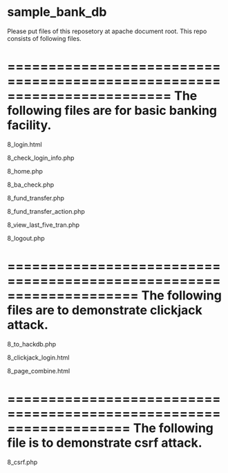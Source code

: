 # sample_bank_db
Please put files of this reposetory at apache document root.
This repo consists of following files.

========================================================================
The following files are for basic banking facility.
========================================================================
8_login.html

8_check_login_info.php

8_home.php

8_ba_check.php

8_fund_transfer.php

8_fund_transfer_action.php

8_view_last_five_tran.php

8_logout.php

====================================================================
The following files are to demonstrate clickjack attack.
====================================================================
8_to_hackdb.php

8_clickjack_login.html

8_page_combine.html

===================================================================
The following file is to demonstrate csrf attack.
===================================================================

8_csrf.php
